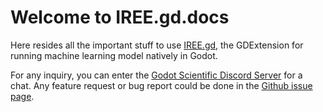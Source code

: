 # Welcome to IREE.gd.docs

Here resides all the important stuff to use [IREE.gd](https://github.com/iree-gd/iree.gd), the GDExtension for running machine learning model natively in Godot.

For any inquiry, you can enter the [Godot Scientific Discord Server](https://discord.gg/zgSjGPDNKP) for a chat. Any feature request or bug report could be done in the [Github issue page](https://github.com/iree-gd/iree.gd/issues).

